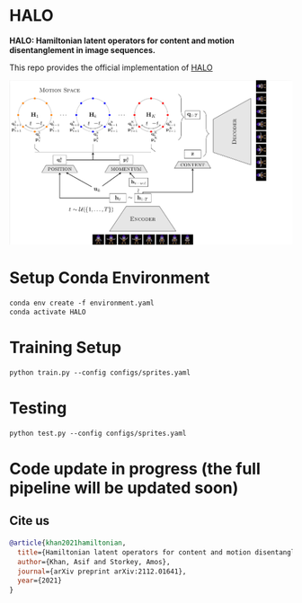 # HALO

**HALO:  Hamiltonian latent operators for content and motion disentanglement in image sequences.**

This repo provides the official implementation of [HALO](https://arxiv.org/abs/2112.01641)


![HALO Framework](./figures/flowdiag.png)


# Setup Conda Environment

```
conda env create -f environment.yaml
conda activate HALO
```


# Training Setup
```
python train.py --config configs/sprites.yaml
```


# Testing
```
python test.py --config configs/sprites.yaml
```


# Code update in progress (the full pipeline will be updated soon)


## Cite us
```bibtex
@article{khan2021hamiltonian,
  title={Hamiltonian latent operators for content and motion disentanglement in image sequences},
  author={Khan, Asif and Storkey, Amos},
  journal={arXiv preprint arXiv:2112.01641},
  year={2021}
}

```